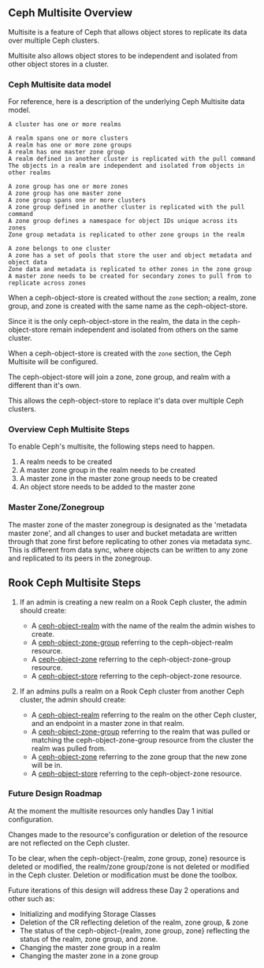 ## Ceph Multisite Overview

Multisite is a feature of Ceph that allows object stores to replicate its data over multiple Ceph clusters.

Multisite also allows object stores to be independent and isolated from other object stores in a cluster.

### Ceph Multisite data model

For reference, here is a description of the underlying Ceph Multisite data model.

```
A cluster has one or more realms

A realm spans one or more clusters
A realm has one or more zone groups
A realm has one master zone group
A realm defined in another cluster is replicated with the pull command
The objects in a realm are independent and isolated from objects in other realms

A zone group has one or more zones
A zone group has one master zone
A zone group spans one or more clusters
A zone group defined in another cluster is replicated with the pull command
A zone group defines a namespace for object IDs unique across its zones
Zone group metadata is replicated to other zone groups in the realm

A zone belongs to one cluster
A zone has a set of pools that store the user and object metadata and object data
Zone data and metadata is replicated to other zones in the zone group
A master zone needs to be created for secondary zones to pull from to replicate across zones
```

When a ceph-object-store is created without the `zone` section; a realm, zone group, and zone is created with the same name as the ceph-object-store.

Since it is the only ceph-object-store in the realm, the data in the ceph-object-store remain independent and isolated from others on the same cluster.

When a ceph-object-store is created with the `zone` section, the Ceph Multisite will be configured.

The ceph-object-store will join a zone, zone group, and realm with a different than it's own.

This allows the ceph-object-store to replace it's data over multiple Ceph clusters.

### Overview Ceph Multisite Steps
To enable Ceph's multisite, the following steps need to happen.

1. A realm needs to be created
2. A master zone group in the realm needs to be created
3. A master zone in the master zone group needs to be created
4. An object store needs to be added to the master zone

### Master Zone/Zonegroup
The master zone of the master zonegroup is designated as the 'metadata master zone', and all changes to user and bucket metadata are written through that zone first before replicating to other zones via metadata sync. This is different from data sync, where objects can be written to any zone and replicated to its peers in the zonegroup.

## Rook Ceph Multisite Steps

1. If an admin is creating a new realm on a Rook Ceph cluster, the admin should create:

    - A [ceph-object-realm](/design/ceph/object/realm.md) with the name of the realm the admin wishes to create.
    - A [ceph-object-zone-group](/design/ceph/object/zone-group.md) referring to the ceph-object-realm resource.
    - A [ceph-object-zone](/design/ceph/object/zone.md) referring to the ceph-object-zone-group resource.
    - A [ceph-object-store](/design/ceph/object/store.md) referring to the ceph-object-zone resource.

2. If an admins pulls a realm on a Rook Ceph cluster from another Ceph cluster, the admin should create:

    - A [ceph-object-realm](/design/ceph/object/realm.md) referring to the realm on the other Ceph cluster, and an endpoint in a master zone in that realm.
    - A [ceph-object-zone-group](/design/ceph/object/zone-group.md) referring to the realm that was pulled or matching the ceph-object-zone-group resource from the cluster the realm was pulled from.
    - A [ceph-object-zone](/design/ceph/object/zone.md) referring to the zone group that the new zone will be in.
    - A [ceph-object-store](/design/ceph/object/store.md) referring to the ceph-object-zone resource.

### Future Design Roadmap

At the moment the multisite resources only handles Day 1 initial configuration.

Changes made to the resource's configuration or deletion of the resource are not reflected on the Ceph cluster.

To be clear, when the ceph-object-{realm, zone group, zone} resource is deleted or modified, the realm/zone group/zone is not deleted or modified in the Ceph cluster. Deletion or modification must be done the toolbox.

Future iterations of this design will address these Day 2 operations and other such as:

- Initializing and modifying Storage Classes
- Deletion of the CR reflecting deletion of the realm, zone group, & zone
- The status of the ceph-object-{realm, zone group, zone} reflecting the status of the realm, zone group, and zone.
- Changing the master zone group in a realm
- Changing the master zone in a zone group
